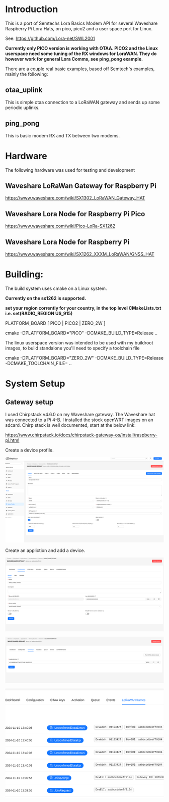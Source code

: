 # Introduction

This is a port of Semtechs Lora Basics Modem API for several Waveshare Raspberry Pi Lora Hats, on pico, pico2 and a user space port for Linux.

See:  https://github.com/Lora-net/SWL2001

**Currently only PICO version is working with OTAA.  PICO2 and the Linux userspace need some tuning of the RX windows for LoraWAN.  They do however 
work for general Lora Comms, see ping_pong example.**

There are a couple real basic examples, based off Semtech's examples, mainly the following:

## otaa_uplink

This is simple otaa connection to a LoRaWAN gateway and sends up some periodic uplinks.

## ping_pong

This is basic modem RX and TX between two modems.

# Hardware

The following hardware was used for testing and development

## Waveshare LoRaWan Gateway for Raspberry Pi

https://www.waveshare.com/wiki/SX1302_LoRaWAN_Gateway_HAT

## Waveshare Lora Node for Raspberry Pi Pico

https://www.waveshare.com/wiki/Pico-LoRa-SX1262


## Waveshare Lora Node for Raspberry Pi

https://www.waveshare.com/wiki/SX1262_XXXM_LoRaWAN/GNSS_HAT


# Building:

The build system uses cmake on a Linux system.

**Currently on the sx1262 is supported.**

**set your region corrently for your country, in the top level CMakeLists.txt i.e. set(RADIO_REGION US_915)**

PLATFORM_BOARD [ PICO | PICO2 | ZERO_2W ]

cmake -DPLATFORM_BOARD="PICO" -DCMAKE_BUILD_TYPE=Release ..

The linux userspace version was intended to be used with my buildroot images, to build standalone you'll need to specify a toolchain file

cmake -DPLATFORM_BOARD="ZERO_2W" -DCMAKE_BUILD_TYPE=Release -DCMAKE_TOOLCHAIN_FILE=<path to your toolchainfile.cmake> ..

# System Setup

## Gateway setup

I used Chirpstack v4.6.0 on my Waveshare gateway.  The Waveshare hat was connected to a Pi 4-B.  I installed the stock openWRT images on an sdcard.  Chirp stack is well documented, start at the below link:

https://www.chirpstack.io/docs/chirpstack-gateway-os/install/raspberry-pi.html

Create a device profile.

![image](docs/images/chirp1.png)

Create an appliction and add a device.

![image](docs/images/chirp2.png)

![image](docs/images/chirp3.png)

![image](docs/images/chirp4.png)




